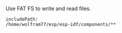 Use FAT FS to write and read files.

```text
includePath:
/home/wolfram77/esp/esp-idf/components/**
```
